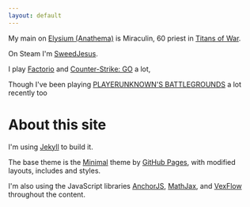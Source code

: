 ```yaml
---
layout: default
---
```


My main on [Elysium (Anathema)][elysium] is Miraculin, 60 priest in [Titans of
War][tow].

On Steam I'm [SweedJesus][steam-profile].

I play [Factorio][factorio] and [Counter-Strike: GO][csgo] a lot,

Though I've been playing [PLAYERUNKNOWN'S BATTLEGROUNDS][pubg] a lot recently
too

[elysium]: https://elysium-project.org
[tow]: http://titansofwar.org
[steam-profile]: https://steamcommunity.com/id/SweedJesus
[factorio]: https://factorio.com
[csgo]: https://store.steampowered.com/app/730/CounterStrike_Global_Offensive
[pubg]: https://store.steampowered.com/app/578080/PLAYERUNKNOWNS_BATTLEGROUNDS

# About this site

I'm using [Jekyll][jekyll] to build it.

The base theme is the [Minimal][minimal] theme by [GitHub Pages][github-pages],
with modified layouts, includes and styles.

I'm also using the JavaScript libraries [AnchorJS][anchorjs],
[MathJax][mathjax], and [VexFlow][vexflow] throughout the content.

[jekyll]: https://jekyllrb.com
[github-pages]: https://pages.github.com
[minimal]: https://pages-themes.github.io/minimal
[anchorjs]: https://bryanbraun.com/anchorjs
[mathjax]: https://mathjax.org
[vexflow]: http://vexflow.com

